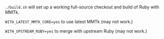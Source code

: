 `./build.sh` will set up a working full-source checkout and build of Ruby with
MMTk.

`WITH_LATEST_MMTK_CORE=yes` to use latest MMTk (may not work.)

`WITH_UPSTREAM_RUBY=yes` to merge with upstream Ruby (may not work.)
